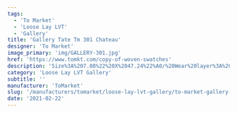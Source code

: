 ```yaml
---
tags:
  - 'To Market'
  - 'Loose Lay LVT'
  - 'Gallery'
title: 'Gallery Tate Tm 301 Chateau'
designer: 'To Market'
image_primary: 'img/GALLERY-301.jpg'
href: 'https://www.tomkt.com/copy-of-woven-swatches'
description: 'Size%3A%207.08%22%20X%2047.24%22%A0/%20Wear%20layer%3A%20.5mm%20%2820mil%29%A0/%20Edge%3A%20Square%A0/%20Thickness%3A%205.0mm%20/%20Sq.ft/Ctn%3A%2023.25%A0/%20Installation%3A%20Glue%20Down'
category: 'Loose Lay LVT Gallery'
subtitle: ''
manufacturer: 'ToMarket'
slug: '/manufacturers/tomarket/loose-lay-lvt-gallery/to-market-gallery-tate-tm-301-chateau'
date: '2021-02-22'
---
```

